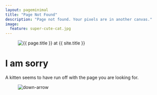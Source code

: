 ```yaml
---
layout: pageminimal
title: "Page Not Found"
description: "Page not found. Your pixels are in another canvas."
image:
  feature: super-cute-cat.jpg
---  
```

<figure>
<img src="{{ site.url }}/images/hmfaysal-404.jpg" alt="{{ page.title }} at {{ site.title }}">
</figure>
<div class="text-center">
<h1>I am sorry</h1>
<p>A kitten seems to have run off with the page you are looking for.</p>
</div>
<figure>
<img src="{{ site.url }}/images/bg-arrow.png" alt="down-arrow">
</figure>

